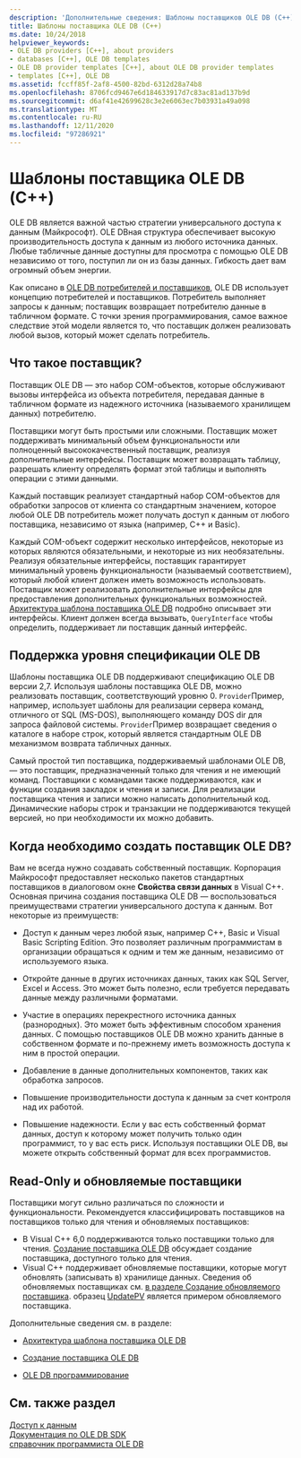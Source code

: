 ```yaml
---
description: 'Дополнительные сведения: Шаблоны поставщиков OLE DB (C++)'
title: Шаблоны поставщика OLE DB (С++)
ms.date: 10/24/2018
helpviewer_keywords:
- OLE DB providers [C++], about providers
- databases [C++], OLE DB templates
- OLE DB provider templates [C++], about OLE DB provider templates
- templates [C++], OLE DB
ms.assetid: fccff85f-2af8-4500-82bd-6312d28a74b8
ms.openlocfilehash: 8706fcd9467e6d184633917d7c83ac81ad137b9d
ms.sourcegitcommit: d6af41e42699628c3e2e6063ec7b03931a49a098
ms.translationtype: MT
ms.contentlocale: ru-RU
ms.lasthandoff: 12/11/2020
ms.locfileid: "97286921"
---
```

# <a name="ole-db-provider-templates-c"></a>Шаблоны поставщика OLE DB (С++)

OLE DB является важной частью стратегии универсального доступа к данным (Майкрософт). OLE DBная структура обеспечивает высокую производительность доступа к данным из любого источника данных. Любые табличные данные доступны для просмотра с помощью OLE DB независимо от того, поступил ли он из базы данных. Гибкость дает вам огромный объем энергии.

Как описано в [OLE DB потребителей и поставщиков](../../data/oledb/ole-db-consumers-and-providers.md), OLE DB использует концепцию потребителей и поставщиков. Потребитель выполняет запросы к данным; поставщик возвращает потребителю данные в табличном формате. С точки зрения программирования, самое важное следствие этой модели является то, что поставщик должен реализовать любой вызов, который может сделать потребитель.

## <a name="what-is-a-provider"></a>Что такое поставщик?

Поставщик OLE DB — это набор COM-объектов, которые обслуживают вызовы интерфейса из объекта потребителя, передавая данные в табличном формате из надежного источника (называемого хранилищем данных) потребителю.

Поставщики могут быть простыми или сложными. Поставщик может поддерживать минимальный объем функциональности или полноценный высококачественный поставщик, реализуя дополнительные интерфейсы. Поставщик может возвращать таблицу, разрешать клиенту определять формат этой таблицы и выполнять операции с этими данными.

Каждый поставщик реализует стандартный набор COM-объектов для обработки запросов от клиента со стандартным значением, которое любой OLE DB потребитель может получать доступ к данным от любого поставщика, независимо от языка (например, C++ и Basic).

Каждый COM-объект содержит несколько интерфейсов, некоторые из которых являются обязательными, и некоторые из них необязательны. Реализуя обязательные интерфейсы, поставщик гарантирует минимальный уровень функциональности (называемый соответствием), который любой клиент должен иметь возможность использовать. Поставщик может реализовать дополнительные интерфейсы для предоставления дополнительных функциональных возможностей. [Архитектура шаблона поставщика OLE DB](../../data/oledb/ole-db-provider-template-architecture.md) подробно описывает эти интерфейсы. Клиент должен всегда вызывать, `QueryInterface` чтобы определить, поддерживает ли поставщик данный интерфейс.

## <a name="ole-db-specification-level-support"></a>Поддержка уровня спецификации OLE DB

Шаблоны поставщика OLE DB поддерживают спецификацию OLE DB версии 2,7. Используя шаблоны поставщика OLE DB, можно реализовать поставщик, соответствующий уровню 0. `Provider`Пример, например, использует шаблоны для реализации сервера команд, отличного от SQL (MS-DOS), выполняющего команду DOS dir для запроса файловой системы. `Provider`Пример возвращает сведения о каталоге в наборе строк, который является стандартным OLE DB механизмом возврата табличных данных.

Самый простой тип поставщика, поддерживаемый шаблонами OLE DB, — это поставщик, предназначенный только для чтения и не имеющий команд. Поставщики с командами также поддерживаются, как и функции создания закладок и чтения и записи. Для реализации поставщика чтения и записи можно написать дополнительный код. Динамические наборы строк и транзакции не поддерживаются текущей версией, но при необходимости их можно добавить.

## <a name="when-do-you-need-to-create-an-ole-db-provider"></a>Когда необходимо создать поставщик OLE DB?

Вам не всегда нужно создавать собственный поставщик. Корпорация Майкрософт предоставляет несколько пакетов стандартных поставщиков в диалоговом окне **Свойства связи данных** в Visual C++. Основная причина создания поставщика OLE DB — воспользоваться преимуществами стратегии универсального доступа к данным. Вот некоторые из преимуществ:

- Доступ к данным через любой язык, например C++, Basic и Visual Basic Scripting Edition. Это позволяет различным программистам в организации обращаться к одним и тем же данным, независимо от используемого языка.

- Откройте данные в других источниках данных, таких как SQL Server, Excel и Access. Это может быть полезно, если требуется передавать данные между различными форматами.

- Участие в операциях перекрестного источника данных (разнородных). Это может быть эффективным способом хранения данных. С помощью поставщиков OLE DB можно хранить данные в собственном формате и по-прежнему иметь возможность доступа к ним в простой операции.

- Добавление в данные дополнительных компонентов, таких как обработка запросов.

- Повышение производительности доступа к данным за счет контроля над их работой.

- Повышение надежности. Если у вас есть собственный формат данных, доступ к которому может получить только один программист, то у вас есть риск. Используя поставщики OLE DB, вы можете открыть собственный формат для всех программистов.

## <a name="read-only-and-updatable-providers"></a>Read-Only и обновляемые поставщики

Поставщики могут сильно различаться по сложности и функциональности. Рекомендуется классифицировать поставщиков на поставщиков только для чтения и обновляемых поставщиков:

- В Visual C++ 6,0 поддерживаются только поставщики только для чтения. [Создание поставщика OLE DB](../../data/oledb/creating-an-ole-db-provider.md) обсуждает создание поставщика, доступного только для чтения.
- Visual C++ поддерживает обновляемые поставщики, которые могут обновлять (записывать в) хранилище данных. Сведения об обновляемых поставщиках см. [в разделе Создание обновляемого поставщика](../../data/oledb/creating-an-updatable-provider.md). образец [UpdatePV](https://github.com/Microsoft/VCSamples/tree/master/VC2010Samples/ATL/OLEDB/Provider/UPDATEPV) является примером обновляемого поставщика.

Дополнительные сведения см. в разделе:

- [Архитектура шаблона поставщика OLE DB](../../data/oledb/ole-db-provider-template-architecture.md)

- [Создание поставщика OLE DB](../../data/oledb/creating-an-ole-db-provider.md)

- [OLE DB программирование](../../data/oledb/ole-db-programming.md)

## <a name="see-also"></a>См. также раздел

[Доступ к данным](../data-access-in-cpp.md)<br/>
[Документация по OLE DB SDK](/previous-versions/windows/desktop/ms722784(v=vs.85))<br/>
[справочник программиста OLE DB](/sql/connect/oledb/ole-db/oledb-driver-for-sql-server-programming)<br/>
